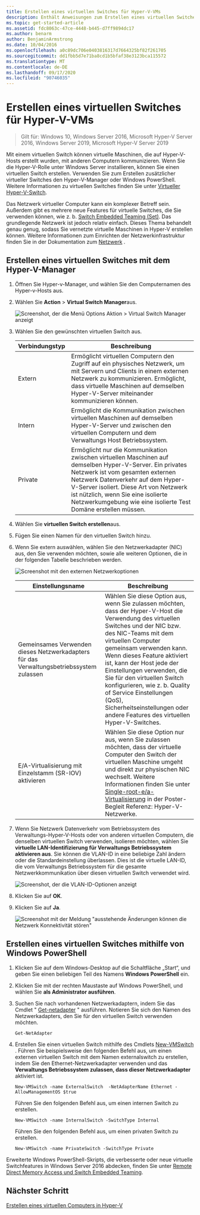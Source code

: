 ```yaml
---
title: Erstellen eines virtuellen Switches für Hyper-V-VMs
description: Enthält Anweisungen zum Erstellen eines virtuellen Switches mit dem Hyper-V-Manager oder Windows PowerShell.
ms.topic: get-started-article
ms.assetid: fdc8063c-47ce-4448-b445-d7ff9894dc17
ms.author: benarm
author: BenjaminArmstrong
ms.date: 10/04/2016
ms.openlocfilehash: a0c89dc706e0403816317d7664325bf82f261705
ms.sourcegitcommit: dd1fbb5d7e71ba8cd1b5bfaf38e3123bca115572
ms.translationtype: MT
ms.contentlocale: de-DE
ms.lasthandoff: 09/17/2020
ms.locfileid: "90746035"
---
```

# <a name="create-a-virtual-switch-for-hyper-v-virtual-machines"></a>Erstellen eines virtuellen Switches für Hyper-V-VMs

>Gilt für: Windows 10, Windows Server 2016, Microsoft Hyper-V Server 2016, Windows Server 2019, Microsoft Hyper-V Server 2019

Mit einem virtuellen Switch können virtuelle Maschinen, die auf Hyper-V-Hosts erstellt wurden, mit anderen Computern kommunizieren. Wenn Sie die Hyper-V-Rolle unter Windows Server installieren, können Sie einen virtuellen Switch erstellen. Verwenden Sie zum Erstellen zusätzlicher virtueller Switches den Hyper-V-Manager oder Windows PowerShell. Weitere Informationen zu virtuellen Switches finden Sie unter [Virtueller Hyper-V-Switch](../../hyper-v-virtual-switch/Hyper-V-Virtual-Switch.md).

Das Netzwerk virtueller Computer kann ein komplexer Betreff sein. Außerdem gibt es mehrere neue Features für virtuelle Switches, die Sie verwenden können, wie z. b. [Switch Embedded Teaming (Set)](../../hyper-v-virtual-switch/RDMA-and-Switch-Embedded-Teaming.md#switch-embedded-teaming-set). Das grundlegende Netzwerk ist jedoch relativ einfach. Dieses Thema behandelt genau genug, sodass Sie vernetzte virtuelle Maschinen in Hyper-V erstellen können. Weitere Informationen zum Einrichten der Netzwerkinfrastruktur finden Sie in der Dokumentation zum [Netzwerk](../../../networking/index.yml) .

## <a name="create-a-virtual-switch-by-using-hyper-v-manager"></a>Erstellen eines virtuellen Switches mit dem Hyper-V-Manager

1.  Öffnen Sie Hyper-v-Manager, und wählen Sie den Computernamen des Hyper-v-Hosts aus.

2.  Wählen Sie **Action**  >  **Virtual Switch Manager**aus.

    ![Screenshot, der die Menü Options Aktion > Virtual Switch Manager anzeigt](../media/Hyper-V-Action-VSwitchManager.png)

3.  Wählen Sie den gewünschten virtuellen Switch aus.

    |Verbindungstyp|Beschreibung|
    |-------------------|---------------|
    |Extern|Ermöglicht virtuellen Computern den Zugriff auf ein physisches Netzwerk, um mit Servern und Clients in einem externen Netzwerk zu kommunizieren. Ermöglicht, dass virtuelle Maschinen auf demselben Hyper-V-Server miteinander kommunizieren können.|
    |Intern|Ermöglicht die Kommunikation zwischen virtuellen Maschinen auf demselben Hyper-V-Server und zwischen den virtuellen Computern und dem Verwaltungs Host Betriebssystem.|
    |Private|Ermöglicht nur die Kommunikation zwischen virtuellen Maschinen auf demselben Hyper-V-Server. Ein privates Netzwerk ist vom gesamten externen Netzwerk Datenverkehr auf dem Hyper-V-Server isoliert. Diese Art von Netzwerk ist nützlich, wenn Sie eine isolierte Netzwerkumgebung wie eine isolierte Test Domäne erstellen müssen.|

4.  Wählen Sie **virtuellen Switch erstellen**aus.

5.  Fügen Sie einen Namen für den virtuellen Switch hinzu.

6.  Wenn Sie extern auswählen, wählen Sie den Netzwerkadapter (NIC) aus, den Sie verwenden möchten, sowie alle weiteren Optionen, die in der folgenden Tabelle beschrieben werden.

    ![Screenshot mit den externen Netzwerkoptionen](../media/Hyper-V-NewVSwitch-ExternalOptions.png)

    |Einstellungsname|Beschreibung|
    |----------------|---------------|
    |Gemeinsames Verwenden dieses Netzwerkadapters für das Verwaltungsbetriebssystem zulassen|Wählen Sie diese Option aus, wenn Sie zulassen möchten, dass der Hyper-V-Host die Verwendung des virtuellen Switches und der NIC bzw. des NIC-Teams mit dem virtuellen Computer gemeinsam verwenden kann. Wenn dieses Feature aktiviert ist, kann der Host jede der Einstellungen verwenden, die Sie für den virtuellen Switch konfigurieren, wie z. b. Quality of Service Einstellungen (QoS), Sicherheitseinstellungen oder andere Features des virtuellen Hyper-V-Switches.|
    |E/A-Virtualisierung mit Einzelstamm (SR-IOV) aktivieren|Wählen Sie diese Option nur aus, wenn Sie zulassen möchten, dass der virtuelle Computer den Switch der virtuellen Maschine umgeht und direkt zur physischen NIC wechselt. Weitere Informationen finden Sie unter [Single-root-e/a-Virtualisierung](/previous-versions/windows/it-pro/windows-server-2012-R2-and-2012/dn641211(v=ws.11)#Sec4) in der Poster-Begleit Referenz: Hyper-V-Netzwerke.|

7.  Wenn Sie Netzwerk Datenverkehr vom Betriebssystem des Verwaltungs-Hyper-V-Hosts oder von anderen virtuellen Computern, die denselben virtuellen Switch verwenden, isolieren möchten, wählen Sie **virtuelle LAN-Identifizierung für Verwaltungs Betriebssystem aktivieren aus**. Sie können die VLAN-ID in eine beliebige Zahl ändern oder die Standardeinstellung überlassen. Dies ist die virtuelle LAN-ID, die vom Verwaltungs Betriebssystem für die gesamte Netzwerkkommunikation über diesen virtuellen Switch verwendet wird.

    ![Screenshot, der die VLAN-ID-Optionen anzeigt](../media/Hyper-V-NewSwitch-VLAN.png)

8.  Klicken Sie auf **OK**.

9. Klicken Sie auf **Ja**.

    ![Screenshot mit der Meldung "ausstehende Änderungen können die Netzwerk Konnektivität stören"](../media/Hyper-V-NewVSwitch-DisruptNetwork.png)

## <a name="create-a-virtual-switch-by-using-windows-powershell"></a>Erstellen eines virtuellen Switches mithilfe von Windows PowerShell

1.  Klicken Sie auf dem Windows-Desktop auf die Schaltfläche „Start“, und geben Sie einen beliebigen Teil des Namens **Windows PowerShell** ein.

2.  Klicken Sie mit der rechten Maustaste auf Windows PowerShell, und wählen Sie **als Administrator ausführen**.

3.  Suchen Sie nach vorhandenen Netzwerkadaptern, indem Sie das Cmdlet " [Get-netadapter](https://technet.microsoft.com/library/jj130867.aspx) " ausführen. Notieren Sie sich den Namen des Netzwerkadapters, den Sie für den virtuellen Switch verwenden möchten.

    ```
    Get-NetAdapter
    ```

4.  Erstellen Sie einen virtuellen Switch mithilfe des Cmdlets [New-VMSwitch](/powershell/module/hyper-v/new-vmswitch?view=win10-ps) . Führen Sie beispielsweise den folgenden Befehl aus, um einen externen virtuellen Switch mit dem Namen externalswitch zu erstellen, indem Sie den Ethernet-Netzwerkadapter verwenden und das **Verwaltungs Betriebssystem zulassen, dass dieser Netzwerkadapter** aktiviert ist.

    ```
    New-VMSwitch -name ExternalSwitch  -NetAdapterName Ethernet -AllowManagementOS $true
    ```

    Führen Sie den folgenden Befehl aus, um einen internen Switch zu erstellen.

    ```
    New-VMSwitch -name InternalSwitch -SwitchType Internal
    ```

    Führen Sie den folgenden Befehl aus, um einen privaten Switch zu erstellen.

    ```
    New-VMSwitch -name PrivateSwitch -SwitchType Private
    ```

Erweiterte Windows PowerShell-Skripts, die verbesserte oder neue virtuelle Switchfeatures in Windows Server 2016 abdecken, finden Sie unter [Remote Direct Memory Access und Switch Embedded Teaming](../../hyper-v-virtual-switch/RDMA-and-Switch-Embedded-Teaming.md).


## <a name="next-step"></a>Nächster Schritt
[Erstellen eines virtuellen Computers in Hyper-V](Create-a-virtual-machine-in-Hyper-V.md)